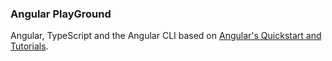 ### Angular PlayGround
Angular, TypeScript and the Angular CLI based on [Angular's Quickstart and Tutorials](https://angular.io/guide/quickstart).

